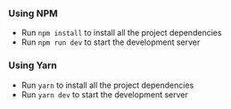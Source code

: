 ### Using NPM

- Run `npm install` to install all the project dependencies
- Run `npm run dev` to start the development server

### Using Yarn

- Run `yarn` to install all the project dependencies
- Run `yarn dev` to start the development server